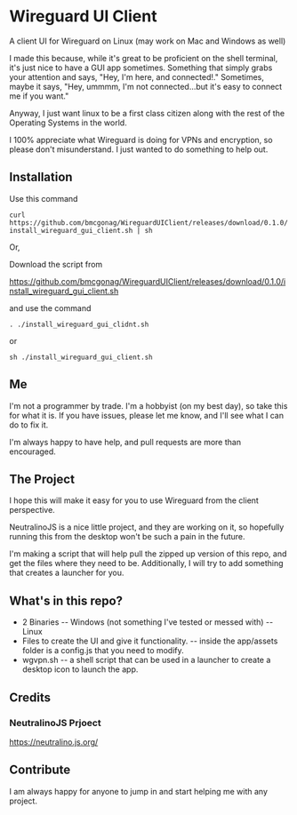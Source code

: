 # Wireguard UI Client
A client UI for Wireguard on Linux (may work on Mac and Windows as well)

I made this because, while it's great to be proficient on the shell terminal, it's just nice to have a GUI app sometimes. Something that simply grabs your attention and says, "Hey, I'm here, and connected!."  Sometimes, maybe it says, "Hey, ummmm, I'm not connected...but it's easy to connect me if you want."

Anyway, I just want linux to be a first class citizen along with the rest of the Operating Systems in the world.  

I 100% appreciate what Wireguard is doing for VPNs and encryption, so please don't misunderstand.  I just wanted to do something to help out. 

## Installation

Use this command 

`curl https://github.com/bmcgonag/WireguardUIClient/releases/download/0.1.0/install_wireguard_gui_client.sh | sh`

Or, 

Download the script from 

https://github.com/bmcgonag/WireguardUIClient/releases/download/0.1.0/install_wireguard_gui_client.sh

and use the command

`. ./install_wireguard_gui_clidnt.sh`

or 

`sh ./install_wireguard_gui_client.sh`

## Me
I'm not a programmer by trade.  I'm a hobbyist (on my best day), so take this for what it is.  If you have issues, please let me know, and I'll see what I can do to fix it. 

I'm always happy to have help, and pull requests are more than encouraged. 

## The Project
I hope this will make it easy for you to use Wireguard from the client perspective. 

NeutralinoJS is a nice little project, and they are working on it, so hopefully running this from the desktop won't be such a pain in the future.

I'm making a script that will help pull the zipped up version of this repo, and get the files where they need to be.  Additionally, I will try to add something that creates a launcher for you. 

## What's in this repo?
- 2 Binaries
-- Windows (not something I've tested or messed with)
-- Linux
- Files to create the UI and give it functionality.
-- inside the app/assets folder is a config.js that you need to modify.
- wgvpn.sh
-- a shell script that can be used in a launcher to create a desktop icon to launch the app.

## Credits
### NeutralinoJS Prjoect
https://neutralino.js.org/

## Contribute
I am always happy for anyone to jump in and start helping me with any project.  